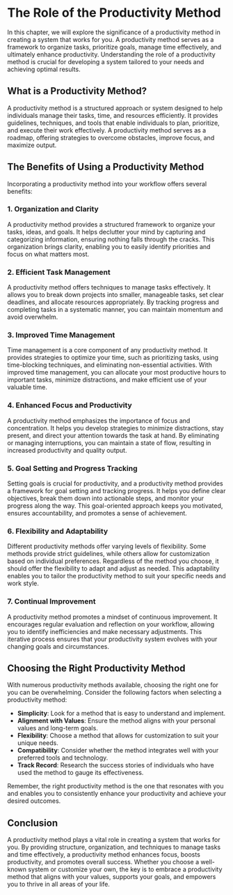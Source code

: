 The Role of the Productivity Method
============================================

In this chapter, we will explore the significance of a productivity method in creating a system that works for you. A productivity method serves as a framework to organize tasks, prioritize goals, manage time effectively, and ultimately enhance productivity. Understanding the role of a productivity method is crucial for developing a system tailored to your needs and achieving optimal results.

**What is a Productivity Method?**
----------------------------------

A productivity method is a structured approach or system designed to help individuals manage their tasks, time, and resources efficiently. It provides guidelines, techniques, and tools that enable individuals to plan, prioritize, and execute their work effectively. A productivity method serves as a roadmap, offering strategies to overcome obstacles, improve focus, and maximize output.

**The Benefits of Using a Productivity Method**
-----------------------------------------------

Incorporating a productivity method into your workflow offers several benefits:

### 1. **Organization and Clarity**

A productivity method provides a structured framework to organize your tasks, ideas, and goals. It helps declutter your mind by capturing and categorizing information, ensuring nothing falls through the cracks. This organization brings clarity, enabling you to easily identify priorities and focus on what matters most.

### 2. **Efficient Task Management**

A productivity method offers techniques to manage tasks effectively. It allows you to break down projects into smaller, manageable tasks, set clear deadlines, and allocate resources appropriately. By tracking progress and completing tasks in a systematic manner, you can maintain momentum and avoid overwhelm.

### 3. **Improved Time Management**

Time management is a core component of any productivity method. It provides strategies to optimize your time, such as prioritizing tasks, using time-blocking techniques, and eliminating non-essential activities. With improved time management, you can allocate your most productive hours to important tasks, minimize distractions, and make efficient use of your valuable time.

### 4. **Enhanced Focus and Productivity**

A productivity method emphasizes the importance of focus and concentration. It helps you develop strategies to minimize distractions, stay present, and direct your attention towards the task at hand. By eliminating or managing interruptions, you can maintain a state of flow, resulting in increased productivity and quality output.

### 5. **Goal Setting and Progress Tracking**

Setting goals is crucial for productivity, and a productivity method provides a framework for goal setting and tracking progress. It helps you define clear objectives, break them down into actionable steps, and monitor your progress along the way. This goal-oriented approach keeps you motivated, ensures accountability, and promotes a sense of achievement.

### 6. **Flexibility and Adaptability**

Different productivity methods offer varying levels of flexibility. Some methods provide strict guidelines, while others allow for customization based on individual preferences. Regardless of the method you choose, it should offer the flexibility to adapt and adjust as needed. This adaptability enables you to tailor the productivity method to suit your specific needs and work style.

### 7. **Continual Improvement**

A productivity method promotes a mindset of continuous improvement. It encourages regular evaluation and reflection on your workflow, allowing you to identify inefficiencies and make necessary adjustments. This iterative process ensures that your productivity system evolves with your changing goals and circumstances.

**Choosing the Right Productivity Method**
------------------------------------------

With numerous productivity methods available, choosing the right one for you can be overwhelming. Consider the following factors when selecting a productivity method:

* **Simplicity**: Look for a method that is easy to understand and implement.
* **Alignment with Values**: Ensure the method aligns with your personal values and long-term goals.
* **Flexibility**: Choose a method that allows for customization to suit your unique needs.
* **Compatibility**: Consider whether the method integrates well with your preferred tools and technology.
* **Track Record**: Research the success stories of individuals who have used the method to gauge its effectiveness.

Remember, the right productivity method is the one that resonates with you and enables you to consistently enhance your productivity and achieve your desired outcomes.

**Conclusion**
--------------

A productivity method plays a vital role in creating a system that works for you. By providing structure, organization, and techniques to manage tasks and time effectively, a productivity method enhances focus, boosts productivity, and promotes overall success. Whether you choose a well-known system or customize your own, the key is to embrace a productivity method that aligns with your values, supports your goals, and empowers you to thrive in all areas of your life.
